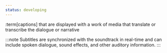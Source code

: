 ```yaml
---
status: developing
---
```


:term[captions] that are displayed with a work of media that translate or transcribe the dialogue or narrative

:::note
Subtitles are synchronized with the soundtrack in real-time and can include spoken dialogue, sound effects, and other auditory information.
:::
